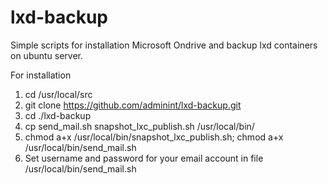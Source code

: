 # lxd-backup

Simple scripts for installation Microsoft Ondrive and backup lxd containers on ubuntu server.

For installation
1. cd /usr/local/src
2. git clone https://github.com/adminint/lxd-backup.git
2. cd ./lxd-backup
3. cp send_mail.sh snapshot_lxc_publish.sh /usr/local/bin/
4. chmod a+x /usr/local/bin/snapshot_lxc_publish.sh; chmod a+x /usr/local/bin/send_mail.sh
5. Set username and password for your email account in file /usr/local/bin/send_mail.sh
